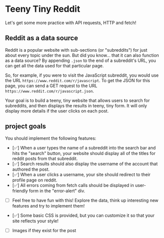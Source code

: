 # Teeny Tiny Reddit

Let's get some more practice with API requests, HTTP and fetch!  

## Reddit as a data source

Reddit is a popular website with sub-sections (or "subreddits") for just about every topic under the sun.  But did you know...  that it can also function as a data source?  By appending `.json` to the end of a subreddit's URL, you can get all the data used for that particular page.  

So, for example, if you were to visit the JavaScript subreddit, you would use the URL `https://www.reddit.com/r/javascript`.  To get the JSON for this page, you can send a GET request to the URL `https://www.reddit.com/r/javascript.json`.  

Your goal is to build a teeny, tiny website that allows users to search for subreddits, and then displays the results in teeny, tiny form.  It will only display more details if the user clicks on each post.

## project goals

You should implement the following features:

- [✅] When a user types the name of a subreddit into the search bar and hits the "search" button, your website should display all of the titles for reddit posts from that subreddit.  
- [✅] Search results should also display the username of the account that authored the post.
- [✅] When a user clicks a username, your site should redirect to their profile page on reddit.
- [✅] All errors coming from fetch calls should be displayed in user-friendly form in the "error-alert" div.
- [ ] Feel free to have fun with this!  Explore the data, think up interesting new features and try to implement them!  
- [✅] Some basic CSS is provided, but you can customize it so that your site reflects your style!
- [ ] Images if they exist for the post 